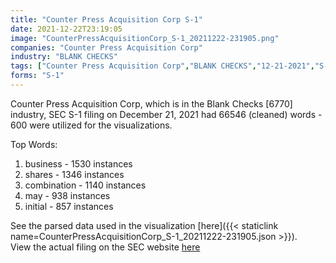 ```yaml
---
title: "Counter Press Acquisition Corp S-1"
date: 2021-12-22T23:19:05
image: "CounterPressAcquisitionCorp_S-1_20211222-231905.png"
companies: "Counter Press Acquisition Corp"
industry: "BLANK CHECKS"
tags: ["Counter Press Acquisition Corp","BLANK CHECKS","12-21-2021","S-1"]
forms: "S-1"
---
```

Counter Press Acquisition Corp, which is in the Blank Checks [6770] industry, SEC S-1 filing on December 21, 2021 had 66546 (cleaned) words - 600 were utilized for the visualizations.

Top Words:
1. business - 1530 instances
2. shares - 1346 instances
3. combination - 1140 instances
4. may - 938 instances
5. initial - 857 instances


See the parsed data used in the visualization [here]({{< staticlink name=CounterPressAcquisitionCorp_S-1_20211222-231905.json >}}).  
View the actual filing on the SEC website [here](https://www.sec.gov/Archives/edgar/data/1873964/0001731122-21-002165.txt)